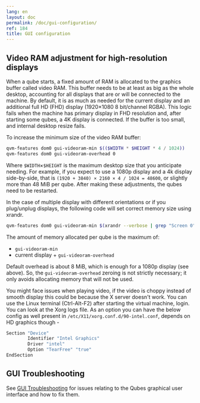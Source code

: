 ```yaml
---
lang: en
layout: doc
permalink: /doc/gui-configuration/
ref: 184
title: GUI configuration
---
```


## Video RAM adjustment for high-resolution displays

When a qube starts, a fixed amount of RAM is allocated to the graphics buffer called video RAM.
This buffer needs to be at least as big as the whole desktop, accounting for all displays that are or will be connected to the machine.
By default, it is as much as needed for the current display and an additional full HD (FHD) display (1920×1080 8 bit/channel RGBA).
This logic fails when the machine has primary display in FHD resolution and, after starting some qubes, a 4K display is connected.
If the buffer is too small, and internal desktop resize fails.

To increase the minimum size of the video RAM buffer:

```sh
qvm-features dom0 gui-videoram-min $(($WIDTH * $HEIGHT * 4 / 1024))
qvm-features dom0 gui-videoram-overhead 0
```

Where `$WIDTH`×`$HEIGHT` is the maximum desktop size that you anticipate needing.
For example, if you expect to use a 1080p display and a 4k display side-by-side, that is `(1920 + 3840) × 2160 × 4 / 1024 = 48600`, or slightly more than 48 MiB per qube.
After making these adjustments, the qubes need to be restarted.

In the case of multiple display with different orientations or if you plug/unplug displays, the following code will set correct memory size using xrandr.
```sh
qvm-features dom0 gui-videoram-min $(xrandr --verbose | grep "Screen 0" | sed -e 's/.*current //' -e 's/\,.*//' | awk '{print $1*$3*4/1024}')
```

The amount of memory allocated per qube is the maximum of:

- `gui-videoram-min`
- current display + `gui-videoram-overhead`

Default overhead is about 8 MiB, which is enough for a 1080p display (see above).
So, the `gui-videoram-overhead` zeroing is not strictly necessary; it only avoids allocating memory that will not be used.

You might face issues when playing video, if the video is choppy instead of
smooth display this could be because the X server doesn't work. You can use the
Linux terminal (Ctrl-Alt-F2) after starting the virtual machine, login. You can
look at the Xorg logs file. As an option you can have the below config as
well present in `/etc/X11/xorg.conf.d/90-intel.conf`, depends on HD graphics
though -

```bash
Section "Device"
        Identifier "Intel Graphics"
        Driver "intel"
        Option "TearFree" "true"
EndSection
```

## GUI Troubleshooting

See [GUI Troubleshooting](/doc/gui-troubleshooting) for issues relating to the Qubes graphical user interface and how to fix them.
